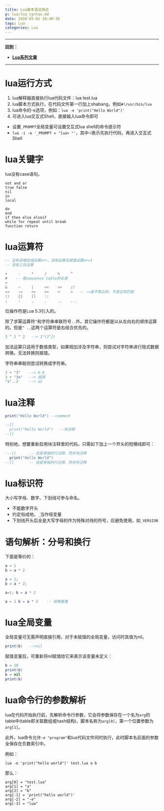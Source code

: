 ```yaml
---
title: Lua基本语法简述
p: lua/lua_syntax.md
date: 2020-05-02 10:40:36
tags: Lua
categories: Lua
---
```


--------

**回到：**  
- **[Lua系列文章](/lua/index)**  

--------

# lua运行方式

1. lua解释器直接执行lua代码文件：lua test.lua  
2. lua脚本方式执行，在代码文件第一行加上shabang，例如`#!/usr/bin/lua`  
3. lua命令的-e选项，例如：`lua -e 'print("Hello World")'`  
4. 可进入lua交互式Shell，直接输入lua命令即可  
  - 设置`_PROMPT`全局变量可设置交互式lua shell的命令提示符  
  - `lua -i -e '_PROMPT = "lua> "'`，其中-i表示先执行代码，再进入交互式Shell

# lua关键字

lua没有case语句。

```
not and or
true false
nil
in
local

do
end
if then else elseif
while for repeat until break
function return
```

# lua运算符

```lua
-- 没有自增自减运算a++，没有运算且赋值运算a+=1
-- 没有三目运算

+     -     *     /     %     ^
#    -- 取sequence table的长度
=
&     ~     |     <<    >>    //
==    ~=    <=    >=    <     >   -- ~=是不等比较，不是正则匹配
()    {}    []    ::
;     :     ,     .     ..    ...
```

位操作符是Lua 5.3引入的。

除了求幂运算符`^`和字符串串联符号`..`外，其它操作符都是以从左向右的顺序运算的。但是`^ ..`这两个运算符是右结合优先的。

```lua
3 ^ 2 ^ 2   --> 3^(2^2)
```

加法运算只适用于数值类型，如果相加涉及字符串，则尝试对字符串进行隐式数据转换。无法转换则报错。

字符串串联则尝试转换成字符串。

```lua
3 + "3"    --> 6.0
3 + "3a"   --> 报错
"a"..2     --> a2
```

# lua注释

```lua
print("Hello World") --comment

--[[
  print("Hello World")   --块注释
--]]
```

特别地，想要重新启用块注释里的代码，只需如下加上一个开头的短横线即可：

```lua
---[[      -- 这是单独的行注释，而非块注释
  print("Hello World")
--]]       -- 这是单独的行注释，而非块注释
```

# lua标识符

大小写字母、数字、下划线可参与命名。

- 不能数字开头  
- 约定俗成地，`_`当作哑变量  
- 下划线开头后全是大写字母的作为特殊对待的符号，应避免使用，如`_VERSION`  

# 语句解析：分号和换行

下面是等价的：

```lua
a = 1
b = a * 2

a = 1;
b = a * 2;

a=1; b = a * 2

a = 1 b = a * 2    -- 很难看懂
```

# lua全局变量

全局变量可无需声明直接引用，对于未赋值的全局变量，访问时其值为nil。

```lua
print(b)   -->nil
```

赋值变量后，可重新将nil赋值给它来表示该变量未定义：

```lua
b = 10
print(b)
b = nil
print(b)
```

# lua命令行的参数解析

lua在代码开始执行前，先解析命令行参数，它会将参数保存在一个名为`arg`的table中(table即关联数组或hash结构)，脚本名称为`arg[0]`，第一个位置参数为`arg[1]`。

此外，lua命令允许`-e "program"`和lua代码文件同时执行，此时脚本名前面的参数全保存在负数索引中。

例如：

```shell
lua -e 'print("hello world")' test.lua a b
```

那么：

```
arg[0] = "test.lua"
arg[1] = "a"
arg[2] = "b"
arg[-1] = 'print("hello world")'
arg[-2] = "-e"
arg[-3] = "lua"
```





